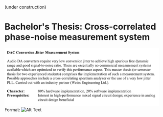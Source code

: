 (under construction)

# Bachelor's Thesis: Cross-correlated phase-noise measurement system 
 
![GitHub Logo](/extras/thema.png)
Format: ![Alt Text](url)
